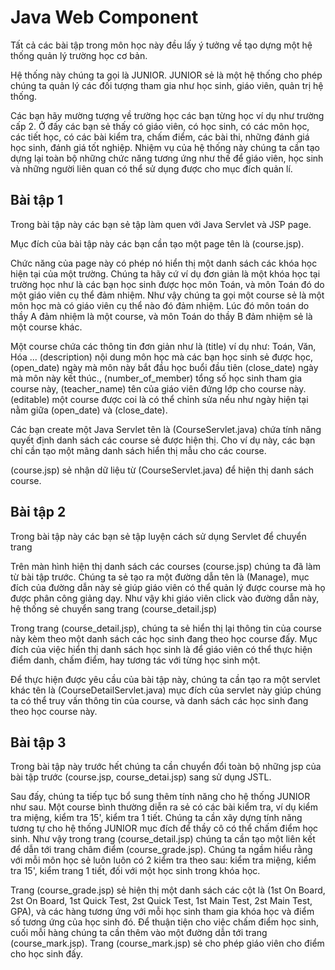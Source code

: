 # Java Web Component

Tất cả các bài tập trong môn học này đều lấy ý tưởng về tạo dựng một hệ thống quản lý trường học cơ bản.

Hệ thống này chúng ta gọi là JUNIOR. JUNIOR sẻ là một hệ thống cho phép chúng ta quản lý các đối tượng tham gia như học sinh, giáo viên, quản trị hệ thống.

Các bạn hãy mường tượng về trường học các bạn từng học ví dụ như trường cấp 2. Ở đấy các bạn sẻ thấy có giáo viên, có học sinh, có các môn học, các tiết học,
có các bài kiểm tra, chấm điểm, các bài thi, những đánh giá học sinh, đánh giá tốt nghiệp. Nhiệm vụ của hệ thống này chúng ta cần tạo dựng lại toàn bộ những
chức năng tương ứng như thế để giáo viên, học sinh và những người liên quan có thể sử dụng được cho mục đích quản lí.

## Bài tập 1

Trong bài tập này các bạn sẻ tập làm quen với Java Servlet và JSP page.

Mục đích của bài tập này các bạn cần tạo một page tên là (course.jsp).

Chức năng của page này có phép nó hiển thị một danh sách các khóa học hiện tại của một trường. Chúng ta hãy cứ ví dụ đơn giản là một khóa học tại trường học
như là các bạn học sinh được học môn Toán, và môn Toán đó do một giáo viên cụ thể đảm nhiệm. Như vậy chúng ta gọi một course sẻ là một môn học mà có giáo viên
cụ thể nào đó đảm nhiệm. Lúc đó môn toán do thầy A đảm nhiệm là một course, và môn Toán do thầy B đảm nhiệm sẻ là một course khác.

Một course chứa các thông tin đơn giản như là (title) ví dụ như: Toán, Văn, Hóa ... (description) nội dung môn học mà các bạn học sinh sẻ được học, (open_date)
ngày mà môn này bắt đầu học buổi đầu tiên (close_date) ngày mà môn này kết thúc., (number_of_member) tổng số học sinh tham gia course này, (teacher_name) tên
của giáo viên đứng lớp cho course này. (editable) một course được coi là có thể chỉnh sửa nếu như ngày hiện tại nằm giữa (open_date) và (close_date).

Các bạn create một Java Servlet tên là (CourseServlet.java) chứa tính năng quyết định danh sách các course sẻ được hiện thị. Cho ví dụ này, các bạn chỉ cần tạo một
mãng danh sách hiển thị mẫu cho các course.

(course.jsp) sẻ nhận dữ liệu từ (CourseServlet.java) để hiện thị danh sách course.

## Bài tập 2

Trong bài tập này các bạn sẻ tập luyện cách sử dụng Servlet để chuyển trang

Trên màn hình hiện thị danh sách các courses (course.jsp) chúng ta đã làm từ bài tập trước. Chúng ta sẻ tạo ra một đường dẫn tên là (Manage), mục đích của đường dẫn
này sẻ giúp giáo viên có thể quản lý được course mà họ được phân công giảng dạy. Như vậy khi giáo viên click vào đường dẫn này, hệ thống sẻ chuyển sang trang
(course_detail.jsp)

Trong trang (course_detail.jsp), chúng ta sẻ hiển thị lại thông tin của course này kèm theo một danh sách các học sinh đang theo học course đấy. Mục đích của việc
hiển thị danh sách học sinh là để giáo viên có thể thực hiện điểm danh, chấm điểm, hay tương tác với từng học sinh một.

Để thực hiện được yêu cầu của bài tập này, chúng ta cần tạo ra một servlet khác tên là (CourseDetailServlet.java) mục đích của servlet này giúp chúng ta có thể
truy vấn thông tin của course, và danh sách các học sinh đang theo học course này.

## Bài tập 3

Trong bài tập này trước hết chúng ta cần chuyển đổi toàn bộ những jsp của bài tập trước (course.jsp, course_detai.jsp) sang sử dụng JSTL.

Sau đấy, chúng ta tiếp tục bổ sung thêm tính năng cho hệ thống JUNIOR như sau. Một course bình thường diễn ra sẻ có các bài kiểm tra, ví dụ kiểm tra miệng, kiểm tra
15', kiểm tra 1 tiết. Chúng ta cần xây dựng tính năng tương tự cho hệ thống JUNIOR mục đích để thầy cô có thể chấm điểm học sinh. Như vậy trong
trang (course_detail.jsp) chúng ta cần tạo một liên kết để dẫn tới trang châm điểm (course_grade.jsp). Chúng ta ngầm hiểu rằng với mỗi môn học sẻ luôn luôn có 2 
kiểm tra theo sau: kiểm tra miệng, kiểm tra 15', kiểm trang 1 tiết, đối với một học sinh trong khóa học.

Trang (course_grade.jsp) sẻ hiện thị một danh sách các cột là (1st On Board, 2st On Board, 1st Quick Test, 2st Quick Test, 1st Main Test, 2st Main Test, GPA), và các 
hàng tương ứng với mỗi học sinh tham gia khóa học và điểm số tương ứng của học sinh đó. Để thuận tiện cho việc chấm điểm học sinh, cuối mỗi hàng chúng ta cần
thêm vào một đường dẫn tới trang (course_mark.jsp). Trang (course_mark.jsp) sẻ cho phép giáo viên cho điểm cho học sinh đấy.


